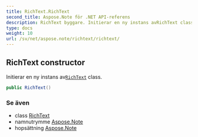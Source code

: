 ```yaml
---
title: RichText.RichText
second_title: Aspose.Note för .NET API-referens
description: RichText byggare. Initierar en ny instans avRichText class.
type: docs
weight: 10
url: /sv/net/aspose.note/richtext/richtext/
---
```

## RichText constructor

Initierar en ny instans av[`RichText`](../) class.

```csharp
public RichText()
```

### Se även

* class [RichText](../)
* namnutrymme [Aspose.Note](../../richtext/)
* hopsättning [Aspose.Note](../../../)


